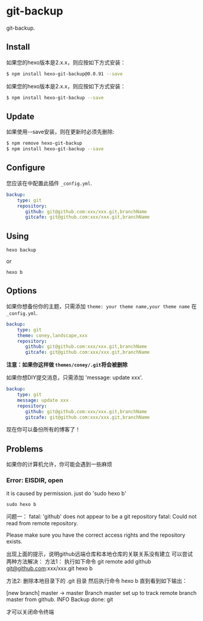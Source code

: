 # git-backup

git-backup.

## Install
如果您的hexo版本是2.x.x，则应按如下方式安装：

``` bash
$ npm install hexo-git-backup@0.0.91 --save
```

如果您的hexo版本是2.x.x，则应按如下方式安装：

``` bash
$ npm install hexo-git-backup --save
```

## Update

如果使用--save安装，则在更新时必须先删除:

``` bash
$ npm remove hexo-git-backup
$ npm install hexo-git-backup --save
```

## Configure

您应该在中配置此插件 `_config.yml`.

``` yaml
backup:
    type: git
    repository:
       github: git@github.com:xxx/xxx.git,branchName
       gitcafe: git@github.com:xxx/xxx.git,branchName
```

## Using
```
hexo backup 
```
or
```
hexo b
```
## Options

如果你想备份你的主题，只需添加 `theme: your theme name,your theme name` 在 `_config.yml`.

``` yaml
backup:
    type: git
    theme: coney,landscape,xxx
    repository:
       github: git@github.com:xxx/xxx.git,branchName
       gitcafe: git@github.com:xxx/xxx.git,branchName
```
**注意：如果你这样做 `themes/coney/.git`将会被删除**

如果你想DIY提交消息，只需添加 'message: update xxx'.
``` yaml
backup:
    type: git
    message: update xxx
    repository:
       github: git@github.com:xxx/xxx.git,branchName
       gitcafe: git@github.com:xxx/xxx.git,branchName
```


现在你可以备份所有的博客了！
## Problems

如果你的计算机允许，你可能会遇到一些麻烦

### Error: EISDIR, open
it is caused by permission.
just do 'sudo hexo b' 
```
sudo hexo b
```

问题一：
fatal: 'github' does not appear to be a git repository
fatal: Could not read from remote repository.

Please make sure you have the correct access rights
and the repository exists.

出现上面的提示，说明github远端仓库和本地仓库的关联关系没有建立
可以尝试两种方法解决：
方法1：
执行如下命令
git remote add github git@github.com:xxx/xxx.git
hexo b

方法2:
删除本地目录下的 .git 目录
然后执行命令
hexo b
直到看到如下输出：

[new branch] master -> master
Branch master set up to track remote branch master from github.
INFO Backup done: git

才可以关闭命令终端
